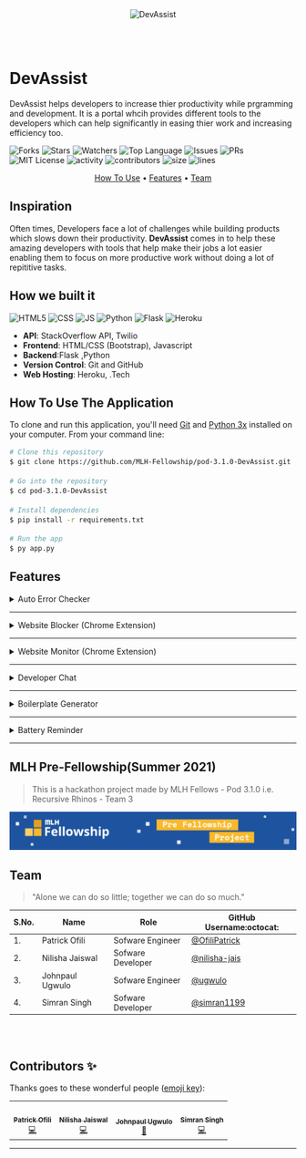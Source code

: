 <div align="center">
  <img width="680" height="300" alt="DevAssist" src="https://media.discordapp.net/attachments/870251255115681813/873168512514949120/Devassist.png?width=775&height=517">
</div>

<br /><br />
# DevAssist
DevAssist helps developers to increase thier productivity while prgramming and development. It is a portal whcih provides different tools to the developers which can help significantly in easing thier work and increasing efficiency too.

![Forks](https://img.shields.io/github/forks/MLH-Fellowship/pod-3.1.0-DevAssist?style=social) ![Stars](https://img.shields.io/github/stars/MLH-Fellowship/pod-3.1.0-DevAssist?style=social) ![Watchers](https://img.shields.io/github/watchers/MLH-Fellowship/pod-3.1.0-DevAssist?style=social) ![Top Language](https://img.shields.io/github/languages/top/pod-3.1.0-DevAssist/FellowStories)  ![Issues](https://img.shields.io/github/issues/MLH-Fellowship/pod-3.1.0-DevAssist) ![PRs](https://img.shields.io/github/issues-pr-raw/MLH-Fellowship/pod-3.1.0-DevAssist) ![MIT License](https://img.shields.io/github/license/MLH-Fellowship/pod-3.1.0-DevAssist) ![activity](https://img.shields.io/github/commit-activity/m/MLH-Fellowship/FellowStories) ![contributors](https://img.shields.io/github/contributors-anon/MLH-Fellowship/pod-3.1.0-DevAssist) ![size](https://img.shields.io/github/languages/code-size/MLH-Fellowship/pod-3.1.0-DevAssist) ![lines](https://img.shields.io/tokei/lines/github/MLH-Fellowship/pod-3.1.0-DevAssist)


 <p align="center">
  <a href="#how-to-use-the-application">How To Use</a> •
  <a href="#features">Features</a> •
  <a href="#team">Team</a>
</p>

## Inspiration
Often times, Developers face a lot of challenges while building products which slows down their productivity. **DevAssist**  comes in to help these amazing developers with tools that help make their jobs a lot easier enabling them to focus on more  productive work without doing a lot of repititive tasks. 


## How we built it
![HTML5](https://img.shields.io/badge/HTML5-E34F26?style=for-the-badge&logo=html5&logoColor=white) ![CSS](https://img.shields.io/badge/CSS3-1572B6?style=for-the-badge&logo=css3&logoColor=white) ![JS](https://img.shields.io/badge/JavaScript-F7DF1E?style=for-the-badge&logo=javascript&logoColor=black) 
![Python](https://img.shields.io/badge/python-%2314354C.svg?style=for-the-badge&logo=python&logoColor=white)
![Flask](https://img.shields.io/badge/flask-%23000.svg?style=for-the-badge&logo=flask&logoColor=white)
![Heroku](https://img.shields.io/badge/Heroku-430098?style=for-the-badge&logo=heroku&logoColor=white)

- **API**: StackOverflow API, Twilio
- **Frontend**: HTML/CSS (Bootstrap), Javascript
- **Backend**:Flask ,Python
- **Version Control**: Git and GitHub
- **Web Hosting**: Heroku, .Tech

## How To Use The Application
To clone and run this application, you'll need [Git](https://git-scm.com) and [Python 3x](https://realpython.com/installing-python/) installed on your computer. From your command line:

```bash
# Clone this repository
$ git clone https://github.com/MLH-Fellowship/pod-3.1.0-DevAssist.git

# Go into the repository
$ cd pod-3.1.0-DevAssist

# Install dependencies
$ pip install -r requirements.txt

# Run the app
$ py app.py
```
## Features
<details><summary>Auto Error Checker </summary>
<p>It is boring and time-taking when there are too many errors in the code and you have to debug each and every error one by one.This feature eases the process a lot. It allows user to upload the file and displays all the errors in the code along with automatically opening the StackOverflow solution blogs for those corresponding errors in the browser itself.</p>
  
  
* Steps to use the feature
   * * Rename the file as "test.py" for which you want to check the errors.
   * * Upload the "test.py" file using the Choose file button.
   * * Lastly click on the SUBMIT button and you are ready to go!!

</details>

---

<details><summary>Website Blocker (Chrome Extension)</summary>
<p>Developers often spend a lot of time on the internet and sometimes we end up wasting our time instead of focusing on the task,we actually opened the browser for.This feature helps to improve the productivity of developers by keeping track of his/her website visits and also potentially blocking time-wasting or distracting websites which user wants.</p>
  
  
* Steps to use the extension
  * * Download the zip file and extract the extension.
  * * Go to the extensions page in Google Chrome under more options.
  * * Select Developer Mode and click on Load Unpacked.
  * * Navigate to the extracted extension folder and select it.
  * * Right click on the extension and select options to access the main options page.
  * * To block a webisite, type into the input and click on Add.
  * * To unblock select the Delete option in the list of blocked websites.

  
* Testing the extension<br>
  Test description: added test to assert UI elements and actions.
  <img alt="Test screenshot" src="static/images/test_ss.png">

</details>

---

<details><summary>Website Monitor (Chrome Extension)</summary>
<p>Spending too much time infront of the screen affects developer's health a lot.This feature monitors the time spent by the user at different websites while recording the screentime and allows user to set the time-interval after which he wants to be alerted to take a break from screen, inorder to maintain balance between health and work.</p>

  
  
* Steps to use the extension
  * * Download the zip file and extract the extension.
  * * Go to the extensions page in Google Chrome under more options.
  * * Select Developer Mode and click on Load Unpacked.
  * * Navigate to the extracted extension folder and select it.
  * * Right click on the extension and select options to access the main options page.
  * * To block a webisite, type into the input and click on Add.
  * * To unblock select the Delete option in the list of blocked websites.

  
* Testing the extension<br>
  Test description: added test to assert UI elements and actions.
  <img alt="Test screenshot" src="static/images/test_ss.png">


</details>

---

<details><summary>Developer Chat</summary>
Developers Chat Room feature of DEVASSIST provides a platform for live group chating with developers to share their thoughts. Now you don't have to wait for the answer solutions after posting doubts on stackOverflow, just drop a message in the chat room and get to discuss it instantly with others.
  <br>
  Now you don't have to wait for the answer solutions after posting doubts on stackOverflow, just drop a message in the chat room and get to discuss it instantly with others.

</details>

---

<details><summary>Boilerplate Generator</summary>
 <p>It is a tedious task of writing code for full stack appliaction from scratch. Use these boilerplates for your next web application !!</p>

  
  * Steps to use the boilerplate
    * * Firstly, download [Docker desktop](https://www.docker.com/products/docker-desktop) and follow its instructions to install it. This allows us to start using Docker containers.
    * * Then run <br>
        ```
        docker-compose build
        ```
        This spins up Compose and builds a local development environment according to our specifications in [docker-compose.yml](docker-compose.yml). 
    * * After the containers have been built (this may take a few minutes), run <br>
        ```
        docker-compose up
        ``` 
        This one command boots up a local server.
    * * Now Head over to indicated localhost ports in the respective Readme to see the frontend and backend running.
    * * Finally, to gracefully stop running our local servers, you can run <br>
        ```
        docker-compose down
        ``` 
        in a separate terminal window.
 
</details>

---

<details><summary>Battery Reminder</summary>
 <p>As a laptop user you must take caution about your battery because the battery is also the most important component If you are using an old laptop then you might be a wonder to protect your battery from getting overcharged! This Battery Reminder feature helps you to get varoius notifications (like desktop, SMS, notifications and even voice reminders), when your laptop get 100% charged and your charger is still plugged in.</p>
  
  * Steps to use the script
    * * Download the zip file and extract the script.
    * * Install the dependencies using the requirements.txt file.
    * * Create a free trial Twilio Account if you want to get sms notifications.
    * * Add your Twilio account credentials in the script(wherever mentioned).
    * * You can run the script(batteryReminder.pyw) in the background whenever you plug in your charge Or you can simply paste the it in startup folder so that everytime you open your laptop, this script starts running automatically.
</details>

---

 

 
## MLH Pre-Fellowship(Summer 2021)

> This is a hackathon project made by MLH Fellows - Pod 3.1.0 i.e. Recursive Rhinos - Team 3

<img src="static/images/mlh_banner.png" alt="MLH Banner">

## Team

> "Alone we can do so little; together we can do so much."

| S.No. | Name               | Role               | GitHub Username:octocat:                             |
| ----- | ------------------ | ------------------ | ---------------------------------------------------- |
| 1.    | Patrick Ofili | Sofware Engineer  | [@OfiliPatrick](https://github.com/OfiliPatrick)           |
| 2.    | Nilisha Jaiswal      | Sofware Developer | [@nilisha-jais](https://github.com/nilisha-jais) |
| 3.    | Johnpaul Ugwulo  | Sofware Engineer | [@ugwulo](https://github.com/ugwulo) |
| 4.    | Simran Singh  | Sofware Developer | [@simran1199](https://github.com/simran1199) |


<br>
<br>

## Contributors ✨

Thanks goes to these wonderful people ([emoji key](https://allcontributors.org/docs/en/emoji-key)):

<!-- ALL-CONTRIBUTORS-LIST:START - Do not remove or modify this section -->
<!-- prettier-ignore-start -->
<!-- markdownlint-disable -->
<table>
  <tbody><tr>
            <td align="center"><a href="https://www.linkedin.com/in/patrick-ofili-65056317a/"><img alt="" src="https://avatars.githubusercontent.com/u/44137944?v=4" width="100px;"><br><sub><b>Patrick Ofili</b></sub></a><br><a href="https://github.com/MLH-Fellowship/pod-3.1.0-DevAssist/commits?author=OfiliPatrick" title="Code">💻</a></td>
    <td align="center"><a href="https://nilisha-jais.github.io/portfolio/"><img alt="" src="https://avatars.githubusercontent.com/u/73216246?v=4" width="100px;"><br><sub><b>Nilisha Jaiswal</b></sub></a><br><a href="https://github.com/MLH-Fellowship/pod-3.1.0-DevAssist/commits?author=nilisha-jais" title="Code">💻</a></td>
            <td align="center"><a href="https://www.linkedin.com/in/ugwulo"><img alt="" src="https://avatars.githubusercontent.com/u/52312550?v=4" width="100px;"><br><sub><b>Johnpaul Ugwulo</b></sub></a><br><a href="https://github.com/MLH-Fellowship/pod-3.1.0-DevAssist/commits?author=ugwulo" title="Code">📖</a></td>
    <td align="center"><a href="https://www.linkedin.com/in/simran3579singh/"><img alt="" src="https://avatars.githubusercontent.com/u/62387829?v=4" width="100px;"><br><sub><b>Simran Singh</b></sub></a><br><a href="https://github.com/MLH-Fellowship/pod-3.1.0-DevAssist/commits?author=simran1199" title="Code">💻</a></td>

  </tr>
</tbody></table>



---
